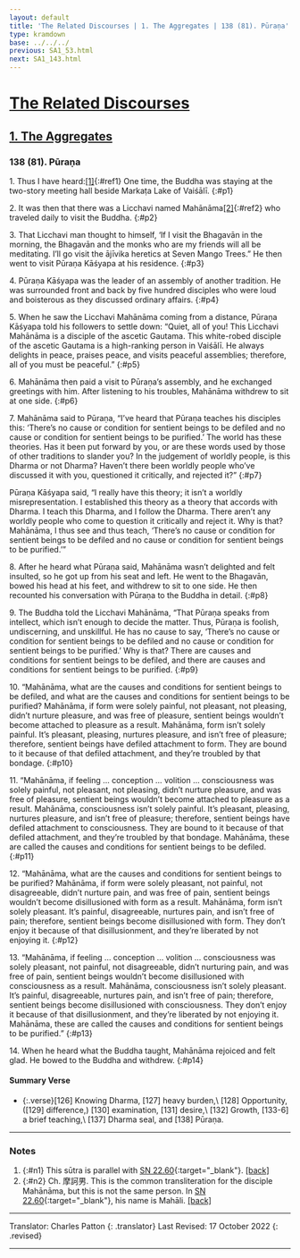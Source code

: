 ```yaml
---
layout: default
title: 'The Related Discourses | 1. The Aggregates | 138 (81). Pūraṇa'
type: kramdown
base: ../../../
previous: SA1_53.html
next: SA1_143.html
---
```


# [The Related Discourses](../index.html)
## [1. The Aggregates](index.html)
### 138 (81). Pūraṇa

1\. Thus I have heard:[\[1\]](#n1){:#ref1} One time, the Buddha was staying at the two-story meeting hall beside Markaṭa Lake of Vaiśālī.
{:#p1}

2\. It was then that there was a Licchavi named Mahānāma[\[2\]](#n2){:#ref2} who traveled daily to visit the Buddha.
{:#p2}

3\. That Licchavi man thought to himself, ‘If I visit the Bhagavān in the morning, the Bhagavān and the monks who are my friends will all be meditating. I’ll go visit the ājīvika heretics at Seven Mango Trees.” He then went to visit Pūraṇa Kāśyapa at his residence.
{:#p3}

4\. Pūraṇa Kāśyapa was the leader of an assembly of another tradition. He was surrounded front and back by five hundred disciples who were loud and boisterous as they discussed ordinary affairs.
{:#p4}

5\. When he saw the Licchavi Mahānāma coming from a distance, Pūraṇa Kāśyapa told his followers to settle down: “Quiet, all of you! This Licchavi Mahānāma is a disciple of the ascetic Gautama. This white-robed disciple of the ascetic Gautama is a high-ranking person in Vaiśālī. He always delights in peace, praises peace, and visits peaceful assemblies; therefore, all of you must be peaceful.”
{:#p5}

6\. Mahānāma then paid a visit to Pūraṇa’s assembly, and he exchanged greetings with him. After listening to his troubles, Mahānāma withdrew to sit at one side.
{:#p6}

7\. Mahānāma said to Pūraṇa, “I’ve heard that Pūraṇa teaches his disciples this: ‘There’s no cause or condition for sentient beings to be defiled and no cause or condition for sentient beings to be purified.’ The world has these theories. Has it been put forward by you, or are these words used by those of other traditions to slander you? In the judgement of worldly people, is this Dharma or not Dharma? Haven’t there been worldly people who’ve discussed it with you, questioned it critically, and rejected it?”
{:#p7}

Pūraṇa Kāśyapa said, “I really have this theory; it isn’t a worldly misrepresentation. I established this theory as a theory that accords with Dharma. I teach this Dharma, and I follow the Dharma. There aren’t any worldly people who come to question it critically and reject it. Why is that? Mahānāma, I thus see and thus teach, ‘There’s no cause or condition for sentient beings to be defiled and no cause or condition for sentient beings to be purified.’”


8\. After he heard what Pūraṇa said, Mahānāma wasn’t delighted and felt insulted, so he got up from his seat and left. He went to the Bhagavān, bowed his head at his feet, and withdrew to sit to one side. He then recounted his conversation with Pūraṇa to the Buddha in detail.
{:#p8}

9\. The Buddha told the Licchavi Mahānāma, “That Pūraṇa speaks from intellect, which isn’t enough to decide the matter. Thus, Pūraṇa is foolish, undiscerning, and unskillful. He has no cause to say, ‘There’s no cause or condition for sentient beings to be defiled and no cause or condition for sentient beings to be purified.’ Why is that? There are causes and conditions for sentient beings to be defiled, and there are causes and conditions for sentient beings to be purified.
{:#p9}

10\. “Mahānāma, what are the causes and conditions for sentient beings to be defiled, and what are the causes and conditions for sentient beings to be purified? Mahānāma, if form were solely painful, not pleasant, not pleasing, didn’t nurture pleasure, and was free of pleasure, sentient beings wouldn’t become attached to pleasure as a result. Mahānāma, form isn’t solely painful. It’s pleasant, pleasing, nurtures pleasure, and isn’t free of pleasure; therefore, sentient beings have defiled attachment to form. They are bound to it because of that defiled attachment, and they’re troubled by that bondage.
{:#p10}

11\. “Mahānāma, if feeling … conception … volition … consciousness was solely painful, not pleasant, not pleasing, didn’t nurture pleasure, and was free of pleasure, sentient beings wouldn’t become attached to pleasure as a result. Mahānāma, consciousness isn’t solely painful. It’s pleasant, pleasing, nurtures pleasure, and isn’t free of pleasure; therefore, sentient beings have defiled attachment to consciousness. They are bound to it because of that defiled attachment, and they’re troubled by that bondage. Mahānāma, these are called the causes and conditions for sentient beings to be defiled.
{:#p11}

12\. “Mahānāma, what are the causes and conditions for sentient beings to be purified? Mahānāma, if form were solely pleasant, not painful, not disagreeable, didn’t nurture pain, and was free of pain, sentient beings wouldn’t become disillusioned with form as a result. Mahānāma, form isn’t solely pleasant. It’s painful, disagreeable, nurtures pain, and isn’t free of pain; therefore, sentient beings become disillusioned with form. They don’t enjoy it because of that disillusionment, and they’re liberated by not enjoying it.
{:#p12}

13\. “Mahānāma, if feeling … conception … volition … consciousness was solely pleasant, not painful, not disagreeable, didn’t nurturing pain, and was free of pain, sentient beings wouldn’t become disillusioned with consciousness as a result. Mahānāma, consciousness isn’t solely pleasant. It’s painful, disagreeable, nurtures pain, and isn’t free of pain; therefore, sentient beings become disillusioned with consciousness. They don’t enjoy it because of that disillusionment, and they’re liberated by not enjoying it. Mahānāma, these are called the causes and conditions for sentient beings to be purified.”
{:#p13}

14\. When he heard what the Buddha taught, Mahānāma rejoiced and felt glad. He bowed to the Buddha and withdrew.
{:#p14}

#### Summary Verse

* {:.verse}[126] Knowing Dharma, [127] heavy burden,\\
[128] Opportunity, ([129] difference,) [130] examination, [131] desire,\\
[132] Growth, [133-6] a brief teaching,\\
[137] Dharma seal, and [138] Pūraṇa.

---

### Notes

1. {:#n1} This sūtra is parallel with [SN 22.60](https://suttacentral.net/sn22.60){:target="_blank"}. [\[back\]](#ref1)
2. {:#n2} Ch. 摩訶男. This is the common transliteration for the disciple Mahānāma, but this is not the same person. In [SN 22.60](https://suttacentral.net/sn22.60){:target="_blank"}, his name is Mahāli. [\[back\]](#ref2)

---

Translator: Charles Patton
{: .translator}
Last Revised: 17 October 2022
{: .revised}

---